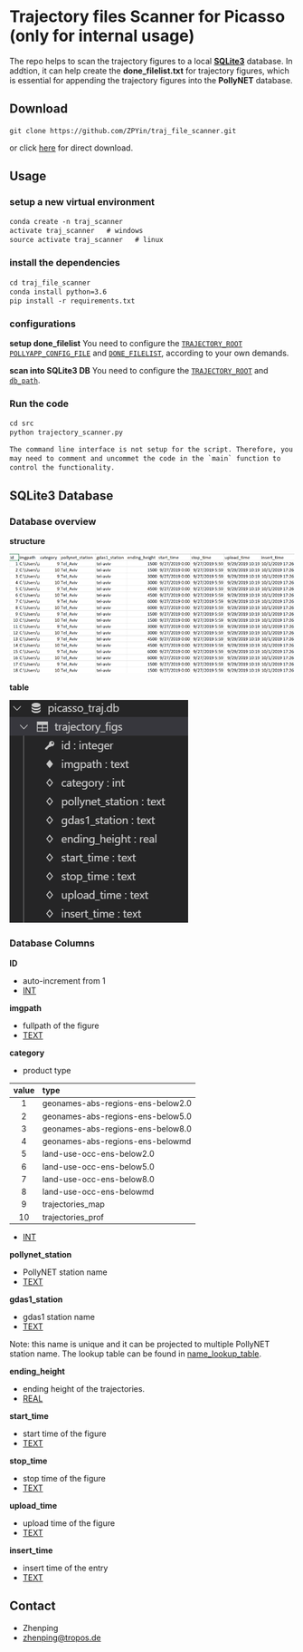 # Trajectory files Scanner for Picasso (only for internal usage)

The repo helps to scan the trajectory figures to a local [**SQLite3**](https://www.sqlitetutorial.net/) database. In addtion, it can help create the **done_filelist.txt** for trajectory figures, which is essential for appending the trajectory figures into the **PollyNET** database.

## Download

```text
git clone https://github.com/ZPYin/traj_file_scanner.git
```

or click [here](https://github.com/ZPYin/traj_file_scanner/archive/master.zip) for direct download.

## Usage

### setup a new virtual environment

```text
conda create -n traj_scanner
activate traj_scanner   # windows
source activate traj_scanner   # linux
```

### install the dependencies

```text
cd traj_file_scanner
conda install python=3.6
pip install -r requirements.txt
```

### configurations

**setup done_filelist**
You need to configure the [`TRAJECTORY_ROOT`](./config/scanner_config.toml) [`POLLYAPP_CONFIG_FILE`](./config/scanner_config.toml) and [`DONE_FILELIST`](./config/scanner_config.toml), according to your own demands.

**scan into SQLite3 DB**
You need to configure the [`TRAJECTORY_ROOT`](./config/scanner_config.toml) and [`db_path`](./config/db_config.toml).

### Run the code

```
cd src
python trajectory_scanner.py
```

    The command line interface is not setup for the script. Therefore, you may need to comment and uncommet the code in the `main` function to control the functionality.

## SQLite3 Database

### Database overview

**structure**

![database_overview](./img/database_screenshot.png)

**table**

![Tabel](./img/database_table.png)

### Database Columns

**ID**

- auto-increment from 1
- [INT](https://www.sqlitetutorial.net/sqlite-data-types/)

**imgpath**

- fullpath of the figure
- [TEXT](https://www.sqlitetutorial.net/sqlite-data-types/)

**category**

- product type

|value|            type                 |
|:---:|:--------------------------------|
|1    |geonames-abs-regions-ens-below2.0|
|2    |geonames-abs-regions-ens-below5.0|
|3    |geonames-abs-regions-ens-below8.0|
|4    |geonames-abs-regions-ens-belowmd |
|5    |land-use-occ-ens-below2.0        |
|6    |land-use-occ-ens-below5.0        |
|7    |land-use-occ-ens-below8.0        |
|8    |land-use-occ-ens-belowmd         |
|9    |trajectories_map                 |
|10   |trajectories_prof                |

- [INT](https://www.sqlitetutorial.net/sqlite-data-types/)

**pollynet_station**

- PollyNET station name
- [TEXT](https://www.sqlitetutorial.net/sqlite-data-types/)

**gdas1_station**

- gdas1 station name
- [TEXT](https://www.sqlitetutorial.net/sqlite-data-types/)

Note: this name is unique and it can be projected to multiple PollyNET station name. The lookup table can be found in [name_lookup_table](./config/station_name_lookup_table.toml).

**ending_height**

- ending height of the trajectories.
- [REAL](https://www.sqlitetutorial.net/sqlite-data-types/)

**start_time**

- start time of the figure
- [TEXT](https://www.sqlitetutorial.net/sqlite-data-types/)

**stop_time**

- stop time of the figure
- [TEXT](https://www.sqlitetutorial.net/sqlite-data-types/)

**upload_time**

- upload time of the figure
- [TEXT](https://www.sqlitetutorial.net/sqlite-data-types/)

**insert_time**

- insert time of the entry
- [TEXT](https://www.sqlitetutorial.net/sqlite-data-types/)

## Contact

- Zhenping
- zhenping@tropos.de